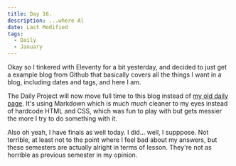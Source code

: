 ```yaml
---
title: Day 16.
description: ...where Al 
date: Last Modified
tags: 
  - Daily
  - January
---
```

Okay so I tinkered with Eleventy for a bit yesterday, and decided to just get a example blog from Github that basically covers all the things I want in a blog, including dates and tags, and here I am.

The Daily Project will now move full time to this blog instead of [my old daily page](https://alwaysnever25.netlify.app/daily/daily.html). It's using Markdown which is much *much* cleaner to my eyes instead of hardcode HTML and CSS, which was fun to play with but gets messier the more I try to do something with it.

Also oh yeah, I have finals as well today. I did... well, I supppose. Not terrible, at least not to the point where I feel bad about my answers, but these semesters are actually alright in terms of lesson. They're not as horrible as previous semester in my opinion.